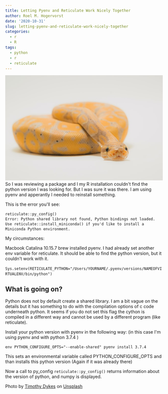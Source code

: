 ```yaml
---
title: Letting Pyenv and Reticulate Work Nicely Together
author: Roel M. Hogervorst
date: '2020-10-31'
slug: letting-pyenv-and-reticulate-work-nicely-together
categories:
  - r
  - R
tags:
  - python
  - r
  - reticulate
---
```


![image of snake from unsplash](timothy-dykes-NzFA2VhY5gg-unsplash.jpg)
So I was reviewing a package and I my R installation couldn't find the python version I was looking for. But I was sure it was there. I am using pyenv and apperantly I needed to reinstall something.

This is the error you'll see:

```{r}
reticulate::py_config()
Error: Python shared library not found, Python bindings not loaded.
Use reticulate::install_miniconda() if you'd like to install a Miniconda Python environment.
````


My circumstances:

Macbook Catalina 10.15.7
brew installed pyenv. 
I had already set another env variable for reticulate.
It should be able to find the python version, but it couldn't work with it. 

`Sys.setenv(RETICULATE_PYTHON="/Users/YOURNAME/.pyenv/versions/NAMEOFVIRTUALENV/bin/python")`


## What is going on?
Python does not by default create a shared library. I am a bit
vague on the details but it has something to do with the compilation options of c code underneath python. It seems
if you do not set this flag the cython is compiled in a different way and cannot be used by a different program (like reticulate). 


Install your python version with pyenv in the following way:
(in this case I'm using pyenv and with python 3.7.4 )

```{python}
env PYTHON_CONFIGURE_OPTS="--enable-shared" pyenv install 3.7.4
```
This sets an environmental variable called PYTHON_CONFIGURE_OPTS and than installs this python version (Again if it was already there)

Now a call to py_config `reticulate::py_config()` returns information about the version of python, and numpy is displayed.



<span>Photo by <a href="https://unsplash.com/@timothycdykes?utm_source=unsplash&amp;utm_medium=referral&amp;utm_content=creditCopyText">Timothy Dykes</a> on <a href="https://unsplash.com/s/photos/snake?utm_source=unsplash&amp;utm_medium=referral&amp;utm_content=creditCopyText">Unsplash</a></span>
